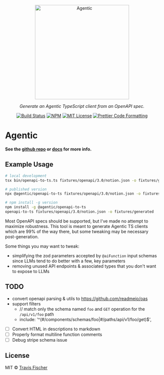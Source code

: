 <p align="center">
  <a href="https://agentic.so">
    <img alt="Agentic" src="https://raw.githubusercontent.com/transitive-bullshit/agentic/main/docs/media/agentic-header.jpg" width="308">
  </a>
</p>

<p align="center">
  <em>Generate an Agentic TypeScript client from an OpenAPI spec.</em>
</p>

<p align="center">
  <a href="https://github.com/transitive-bullshit/agentic/actions/workflows/main.yml"><img alt="Build Status" src="https://github.com/transitive-bullshit/agentic/actions/workflows/main.yml/badge.svg" /></a>
  <a href="https://www.npmjs.com/package/@agentic/stdlib"><img alt="NPM" src="https://img.shields.io/npm/v/@agentic/stdlib.svg" /></a>
  <a href="https://github.com/transitive-bullshit/agentic/blob/main/license"><img alt="MIT License" src="https://img.shields.io/badge/license-MIT-blue" /></a>
  <a href="https://prettier.io"><img alt="Prettier Code Formatting" src="https://img.shields.io/badge/code_style-prettier-brightgreen.svg" /></a>
</p>

# Agentic

**See the [github repo](https://github.com/transitive-bullshit/agentic) or [docs](https://agentic.so) for more info.**

## Example Usage

```sh
# local development
tsx bin/openapi-to-ts.ts fixtures/openapi/3.0/notion.json -o fixtures/generated

# published version
npx @agentic/openapi-to-ts fixtures/openapi/3.0/notion.json -o fixtures/generated

# npm install -g version
npm install -g @agentic/openapi-to-ts
openapi-to-ts fixtures/openapi/3.0/notion.json -o fixtures/generated
```

Most OpenAPI specs should be supported, but I've made no attempt to maximize robustness. This tool is meant to generate Agentic TS clients which are 99% of the way there, but some tweaking may be necessary post-generation.

Some things you may want to tweak:

- simplifying the zod parameters accepted by `@aiFunction` input schemas since LLMs tend to do better with a few, key parameters
- removing unused API endpoints & associated types that you don't want to expose to LLMs

## TODO

- convert openapi parsing & utils to https://github.com/readmeio/oas
- support filters
  - // match only the schema named `foo` and `GET` operation for the `/api/v1/foo` path
  - include: '^(#/components/schemas/foo|#/paths/api/v1/foo/get)$',
- [ ] Convert HTML in descriptions to markdown
- [ ] Properly format multiline function comments
- [ ] Debug stripe schema issue

## License

MIT © [Travis Fischer](https://x.com/transitive_bs)

